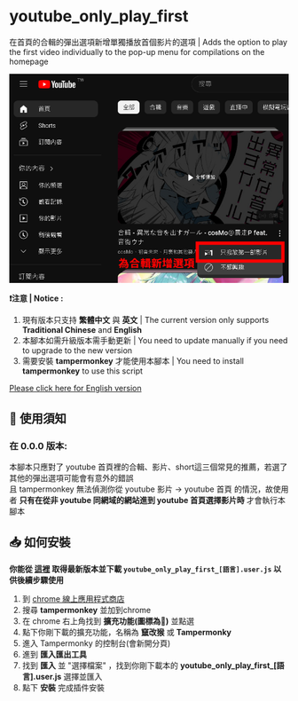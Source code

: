 # youtube_only_play_first
在首頁的合輯的彈出選項新增單獨播放首個影片的選項 | Adds the option to play the first video individually to the pop-up menu for compilations on the homepage

![image](https://github.com/wantZzz/youtube_only_play_first/blob/main/github_manual_img/0_zh.png)

**❗注意 | Notice :** 
1. 現有版本只支持 **繁體中文** 與 **英文** | The current version only supports **Traditional Chinese** and **English**
2. 本腳本如需升級版本需手動更新 | You need to update manually if you need to upgrade to the new version
3. 需要安裝 **tampermonkey** 才能使用本腳本 | You need to install **tampermonkey** to use this script

[Please click here for English version](https://github.com/wantZzz/youtube_only_play_first/blob/main/README_en.md)

## 📖 使用須知

### 在 0.0.0 版本: 
本腳本只應對了 youtube 首頁裡的合輯、影片、short這三個常見的推薦，若選了其他的彈出選項可能會有意外的錯誤\
且 tampermonkey 無法偵測你從 youtube 影片 -> youtube 首頁 的情況，故使用者 **只有在從非 youtube 同網域的網站進到 youtube 首頁選擇影片時** 才會執行本腳本

## 📥 如何安裝

**你能從 [這裡](https://github.com/wantZzz/youtube_only_play_first/releases/latest) 取得最新版本並下載 `youtube_only_play_first_[語言].user.js` 以供後續步驟使用**

1. 到 [chrome 線上應用程式商店](https://chrome.google.com/webstore/category/extensions) 
2. 搜尋 **tampermonkey** 並加到chrome
3. 在 chrome 右上角找到 **擴充功能(圖標為🧩)** 並點選
4. 點下你剛下載的擴充功能，名稱為 **竄改猴** 或 **Tampermonky**
5. 進入 Tampermonky 的控制台(會新開分頁)
6. 進到 **匯入匯出工具**
7. 找到 **匯入** 並 "選擇檔案" ，找到你剛下載本的 **youtube_only_play_first_[語言].user.js** 選擇並匯入
8. 點下 **安裝** 完成插件安裝